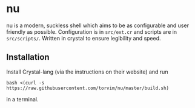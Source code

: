 # nu

nu is a modern, suckless shell which aims to be as configurable and user friendly as possible. Configuration is in `src/ext.cr` and scripts are in `src/scripts/`. Written in crystal to ensure legibility and speed.

## Installation

Install Crystal-lang (via the instructions on their website) and run

`
bash <(curl -s https://raw.githubusercontent.com/torvim/nu/master/build.sh)
`

in a terminal.
